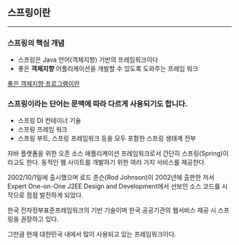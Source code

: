 ## 스프링이란

---

### 스프링의 핵심 개념

- 스프링은 Java 언어(객체지향) 기반의 프레임워크이다
- 좋은 **객체지향** 어플리케이션을 개발할 수 있도록 도와주는 프레임 워크

[좋은 객체지향 프로그램이란](/%EC%8A%A4%ED%94%84%EB%A7%81%20%EA%B8%B0%EC%B4%88%20%EA%B0%9C%EB%85%90/%EC%A2%8B%EC%9D%80%20%EA%B0%9D%EC%B2%B4%20%EC%A7%80%ED%96%A5%20%ED%94%84%EB%A1%9C%EA%B7%B8%EB%9E%98%EB%B0%8D%EC%9D%B4%EB%9E%80.md)

### 스프링이라는 단어는 문맥에 따라 다르게 사용되기도 합니다.

- 스프링 DI 컨테이너 기술
- 스프링 프레임 워크
- 스프링 부트, 스프링 프레임워크 등을 모두 포함한 스프링 생태계 전부

자바 플랫폼을 위한 오픈 소스 애플리케이션 프레임워크로서 간단히 스프링(Spring)이라고도 한다. 동적인 웹 사이트를 개발하기 위한 여러 가지 서비스를 제공한다.

2002/10/1일에 출시했으며 로드 존슨(Rod Johnson)이 2002년에 출판한 저서 Expert One-on-One J2EE Design and Development에서 선보인 소스 코드를 시작으로 점점 발전하게 되었다.

한국 전자정부표준프레임워크의 기반 기술이며 한국 공공기관의 웹서비스 제공 시 스프링을 권장하고 있다.

그만큼 현재 대한민국 내에서 많이 사용되고 있는 프레임워크이다.
